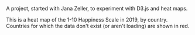 A project, started with Jana Zeller, to experiment with D3.js and heat maps. 

This is a heat map of the 1-10 Happiness Scale in 2019, by country. Countries for which the data don't exist (or aren't loading) are shown in red. 



